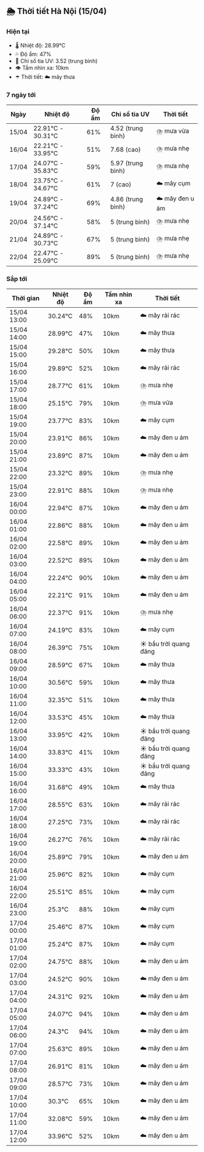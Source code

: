 ## 🌦️ Thời tiết Hà Nội (15/04)

### Hiện tại

- 🌡️ Nhiệt độ: 28.99℃
- 💦 Độ ẩm: 47%
- 🌟 Chỉ số tia UV: 3.52 (trung bình)
- 👁️ Tầm nhìn xa: 10km
- ☂️ Thời tiết: ☁️ mây thưa

### 7 ngày tới

| Ngày | Nhiệt độ | Độ ẩm | Chỉ số tia UV | Thời tiết |
| --- | --- | --- | --- | --- |
| 15/04 | 22.91℃ - 30.31℃ | 61% | 4.52 (trung bình) | ⛈️ mưa vừa |
| 16/04 | 22.21℃ - 33.95℃ | 51% | 7.68 (cao) | ⛈️ mưa nhẹ |
| 17/04 | 24.07℃ - 35.83℃ | 59% | 5.97 (trung bình) | ⛈️ mưa nhẹ |
| 18/04 | 23.75℃ - 34.67℃ | 61% | 7 (cao) | ☁️ mây cụm |
| 19/04 | 24.89℃ - 37.24℃ | 69% | 4.86 (trung bình) | ☁️ mây đen u ám |
| 20/04 | 24.56℃ - 37.14℃ | 58% | 5 (trung bình) | ⛈️ mưa nhẹ |
| 21/04 | 24.89℃ - 30.73℃ | 67% | 5 (trung bình) | ⛈️ mưa nhẹ |
| 22/04 | 22.47℃ - 25.09℃ | 89% | 5 (trung bình) | ⛈️ mưa nhẹ |

### Sắp tới

| Thời gian | Nhiệt độ | Độ ẩm | Tầm nhìn xa | Thời tiết |
| --- | --- | --- | --- | --- |
| 15/04 13:00 | 30.24℃ | 48% | 10km | ☁️ mây rải rác |
| 15/04 14:00 | 28.99℃ | 47% | 10km | ☁️ mây thưa |
| 15/04 15:00 | 29.28℃ | 50% | 10km | ☁️ mây thưa |
| 15/04 16:00 | 29.89℃ | 52% | 10km | ☁️ mây rải rác |
| 15/04 17:00 | 28.77℃ | 61% | 10km | ⛈️ mưa nhẹ |
| 15/04 18:00 | 25.15℃ | 79% | 10km | ⛈️ mưa vừa |
| 15/04 19:00 | 23.77℃ | 83% | 10km | ☁️ mây cụm |
| 15/04 20:00 | 23.91℃ | 86% | 10km | ☁️ mây đen u ám |
| 15/04 21:00 | 23.89℃ | 87% | 10km | ☁️ mây đen u ám |
| 15/04 22:00 | 23.32℃ | 89% | 10km | ⛈️ mưa nhẹ |
| 15/04 23:00 | 22.91℃ | 88% | 10km | ⛈️ mưa nhẹ |
| 16/04 00:00 | 22.94℃ | 87% | 10km | ☁️ mây đen u ám |
| 16/04 01:00 | 22.86℃ | 88% | 10km | ☁️ mây đen u ám |
| 16/04 02:00 | 22.58℃ | 89% | 10km | ☁️ mây đen u ám |
| 16/04 03:00 | 22.52℃ | 89% | 10km | ☁️ mây đen u ám |
| 16/04 04:00 | 22.24℃ | 90% | 10km | ☁️ mây đen u ám |
| 16/04 05:00 | 22.21℃ | 91% | 10km | ☁️ mây đen u ám |
| 16/04 06:00 | 22.37℃ | 91% | 10km | ⛈️ mưa nhẹ |
| 16/04 07:00 | 24.19℃ | 83% | 10km | ☁️ mây cụm |
| 16/04 08:00 | 26.39℃ | 75% | 10km | ☀️ bầu trời quang đãng |
| 16/04 09:00 | 28.59℃ | 67% | 10km | ☁️ mây thưa |
| 16/04 10:00 | 30.56℃ | 59% | 10km | ☁️ mây thưa |
| 16/04 11:00 | 32.35℃ | 51% | 10km | ☁️ mây thưa |
| 16/04 12:00 | 33.53℃ | 45% | 10km | ☁️ mây thưa |
| 16/04 13:00 | 33.95℃ | 42% | 10km | ☀️ bầu trời quang đãng |
| 16/04 14:00 | 33.83℃ | 41% | 10km | ☀️ bầu trời quang đãng |
| 16/04 15:00 | 33.33℃ | 43% | 10km | ☀️ bầu trời quang đãng |
| 16/04 16:00 | 31.68℃ | 49% | 10km | ☁️ mây thưa |
| 16/04 17:00 | 28.55℃ | 63% | 10km | ☁️ mây rải rác |
| 16/04 18:00 | 27.25℃ | 73% | 10km | ☁️ mây rải rác |
| 16/04 19:00 | 26.27℃ | 76% | 10km | ☁️ mây rải rác |
| 16/04 20:00 | 25.89℃ | 79% | 10km | ☁️ mây đen u ám |
| 16/04 21:00 | 25.96℃ | 82% | 10km | ☁️ mây cụm |
| 16/04 22:00 | 25.51℃ | 85% | 10km | ☁️ mây cụm |
| 16/04 23:00 | 25.3℃ | 88% | 10km | ☁️ mây cụm |
| 17/04 00:00 | 25.46℃ | 87% | 10km | ☁️ mây cụm |
| 17/04 01:00 | 25.24℃ | 87% | 10km | ☁️ mây cụm |
| 17/04 02:00 | 24.75℃ | 88% | 10km | ☁️ mây đen u ám |
| 17/04 03:00 | 24.52℃ | 90% | 10km | ☁️ mây đen u ám |
| 17/04 04:00 | 24.31℃ | 92% | 10km | ☁️ mây đen u ám |
| 17/04 05:00 | 24.07℃ | 94% | 10km | ☁️ mây đen u ám |
| 17/04 06:00 | 24.3℃ | 94% | 10km | ☁️ mây đen u ám |
| 17/04 07:00 | 25.63℃ | 89% | 10km | ☁️ mây đen u ám |
| 17/04 08:00 | 26.91℃ | 81% | 10km | ☁️ mây đen u ám |
| 17/04 09:00 | 28.57℃ | 73% | 10km | ☁️ mây đen u ám |
| 17/04 10:00 | 30.3℃ | 65% | 10km | ☁️ mây đen u ám |
| 17/04 11:00 | 32.08℃ | 59% | 10km | ☁️ mây đen u ám |
| 17/04 12:00 | 33.96℃ | 52% | 10km | ☁️ mây đen u ám |
